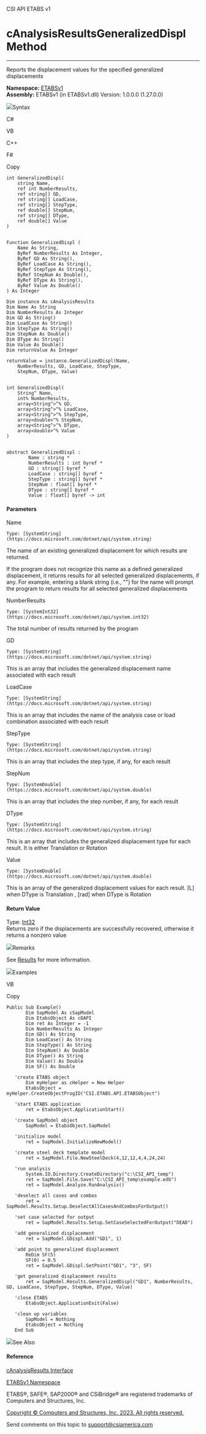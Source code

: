 ﻿

CSI API ETABS v1

# cAnalysisResultsGeneralizedDispl Method  
  
---  
  
Reports the displacement values for the specified generalized displacements

**Namespace:** [ETABSv1](2780f1b8-2033-5289-2298-1cdb2a7508d9.htm)  
**Assembly:** ETABSv1 (in ETABSv1.dll) Version: 1.0.0.0 (1.27.0.0)

![](../icons/SectionExpanded.png)Syntax

C#

VB

C++

F#

Copy

    
    
    int GeneralizedDispl(
    	string Name,
    	ref int NumberResults,
    	ref string[] GD,
    	ref string[] LoadCase,
    	ref string[] StepType,
    	ref double[] StepNum,
    	ref string[] DType,
    	ref double[] Value
    )
    
    
    Function GeneralizedDispl ( 
    	Name As String,
    	ByRef NumberResults As Integer,
    	ByRef GD As String(),
    	ByRef LoadCase As String(),
    	ByRef StepType As String(),
    	ByRef StepNum As Double(),
    	ByRef DType As String(),
    	ByRef Value As Double()
    ) As Integer
    
    Dim instance As cAnalysisResults
    Dim Name As String
    Dim NumberResults As Integer
    Dim GD As String()
    Dim LoadCase As String()
    Dim StepType As String()
    Dim StepNum As Double()
    Dim DType As String()
    Dim Value As Double()
    Dim returnValue As Integer
    
    returnValue = instance.GeneralizedDispl(Name, 
    	NumberResults, GD, LoadCase, StepType, 
    	StepNum, DType, Value)
    
    
    int GeneralizedDispl(
    	String^ Name, 
    	int% NumberResults, 
    	array<String^>^% GD, 
    	array<String^>^% LoadCase, 
    	array<String^>^% StepType, 
    	array<double>^% StepNum, 
    	array<String^>^% DType, 
    	array<double>^% Value
    )
    
    
    abstract GeneralizedDispl : 
            Name : string * 
            NumberResults : int byref * 
            GD : string[] byref * 
            LoadCase : string[] byref * 
            StepType : string[] byref * 
            StepNum : float[] byref * 
            DType : string[] byref * 
            Value : float[] byref -> int 
    

#### Parameters

Name

    Type: [SystemString](https://docs.microsoft.com/dotnet/api/system.string)  
The name of an existing generalized displacement for which results are
returned.

If the program does not recognize this name as a defined generalized
displacement, it returns results for all selected generalized displacements,
if any. For example, entering a blank string (i.e., "") for the name will
prompt the program to return results for all selected generalized
displacements

NumberResults

    Type: [SystemInt32](https://docs.microsoft.com/dotnet/api/system.int32)  
The total number of results returned by the program

GD

    Type: [SystemString](https://docs.microsoft.com/dotnet/api/system.string)  
This is an array that includes the generalized displacement name associated
with each result

LoadCase

    Type: [SystemString](https://docs.microsoft.com/dotnet/api/system.string)  
This is an array that includes the name of the analysis case or load
combination associated with each result

StepType

    Type: [SystemString](https://docs.microsoft.com/dotnet/api/system.string)  
This is an array that includes the step type, if any, for each result

StepNum

    Type: [SystemDouble](https://docs.microsoft.com/dotnet/api/system.double)  
This is an array that includes the step number, if any, for each result

DType

    Type: [SystemString](https://docs.microsoft.com/dotnet/api/system.string)  
This is an array that includes the generalized displacement type for each
result. It is either Translation or Rotation

Value

    Type: [SystemDouble](https://docs.microsoft.com/dotnet/api/system.double)  
This is an array of the generalized displacement values for each result. [L]
when DType is Translation , [rad] when DType is Rotation

#### Return Value

Type: [Int32](https://docs.microsoft.com/dotnet/api/system.int32)  
Returns zero if the displacements are successfully recovered, otherwise it
returns a nonzero value

![](../icons/SectionExpanded.png)Remarks

See [Results](0c2bc8bd-2382-75be-9075-b0a8245283c3.htm) for more information.

![](../icons/SectionExpanded.png)Examples

VB

Copy

    
    
    Public Sub Example()
           Dim SapModel As cSapModel
           Dim EtabsObject As cOAPI
           Dim ret As Integer = -1
           Dim NumberResults As Integer
           Dim GD() As String
           Dim LoadCase() As String
           Dim StepType() As String
           Dim StepNum() As Double
           Dim DType() As String
           Dim Value() As Double
           Dim SF() As Double
    
       'create ETABS object
           Dim myHelper as cHelper = New Helper
           EtabsObject = myHelper.CreateObjectProgID("CSI.ETABS.API.ETABSObject")
    
       'start ETABS application
           ret = EtabsObject.ApplicationStart()
    
       'create SapModel object
           SapModel = EtabsObject.SapModel
    
       'initialize model
           ret = SapModel.InitializeNewModel()
    
       'create steel deck template model
           ret = SapModel.File.NewSteelDeck(4,12,12,4,4,24,24)
    
       'run analysis
           System.IO.Directory.CreateDirectory("c:\CSI_API_temp")
           ret = SapModel.File.Save("C:\CSI_API_temp\example.edb")
           ret = SapModel.Analyze.RunAnalysis()
    
       'deselect all cases and combos
           ret = SapModel.Results.Setup.DeselectAllCasesAndCombosForOutput()
    
       'set case selected for output
           ret = SapModel.Results.Setup.SetCaseSelectedForOutput("DEAD")
    
       'add generalized displacement
           ret = SapModel.GDispl.Add("GD1", 1)
    
       'add point to generalized displacement
           ReDim SF(5)
           SF(0) = 0.5
           ret = SapModel.GDispl.SetPoint("GD1", "3", SF)
    
       'get generalized displacement results
           ret = SapModel.Results.GeneralizedDispl("GD1", NumberResults, GD, LoadCase, StepType, StepNum, DType, Value)
    
       'close ETABS
           EtabsObject.ApplicationExit(False)
    
       'clean up variables
           SapModel = Nothing
           EtabsObject = Nothing
       End Sub

![](../icons/SectionExpanded.png)See Also

#### Reference

[cAnalysisResults Interface](b64f2f6e-9759-e542-faf2-0905474a04a7.htm)

[ETABSv1 Namespace](2780f1b8-2033-5289-2298-1cdb2a7508d9.htm)

ETABS®, SAFE®, SAP2000® and CSiBridge® are registered trademarks of Computers
and Structures, Inc.  

[Copyright © Computers and Structures, Inc. 2023. All rights
reserved.](http://www.csiamerica.com)

Send comments on this topic to
[support@csiamerica.com](mailto:support%40csiamerica.com?Subject=CSI%20API%20ETABS%20v1)

